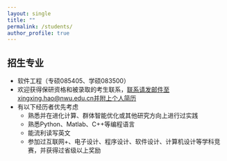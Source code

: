 ```yaml
---
layout: single
title: ""
permalink: /students/
author_profile: true
---
```


招生专业
------
- 软件工程（专硕085405、学硕083500）
- 欢迎获得保研资格和被录取的考生联系，联系请发邮件至xingxing.hao@nwu.edu.cn并附上个人简历
- 有以下经历者优先考虑
  - 熟悉并在进化计算、群体智能优化或其他研究方向上进行过实践
  - 熟悉Python、Matlab、C++等编程语言
  - 能流利读写英文
  - 参加过互联网+、电子设计、程序设计、软件设计、计算机设计等学科竞赛，并获得过省级以上奖励
